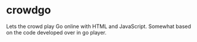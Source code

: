 crowdgo
=======

Lets the crowd play Go online with HTML and JavaScript. Somewhat based on the code developed over in go player.
